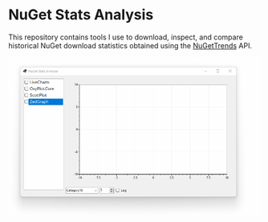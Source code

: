 # NuGet Stats Analysis

This repository contains tools I use to download, inspect, and compare historical NuGet download statistics obtained using the [NuGetTrends](https://nugettrends.com/) API.

![](dev/nuget-log.gif)